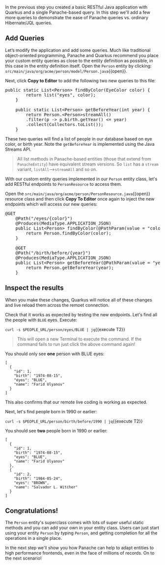 In the previous step you created a basic RESTful Java application with Quarkus and a single Panache-based query. In this step we'll add a few more queries to demonstrate the ease of Panache queries vs. ordinary Hibernate/JQL queries.

## Add Queries

Let’s modify the application and add some queries. Much like traditional object-oriented programming, Panache and Quarkus recommend you place your custom entity queries as close to the entity definition as possible, in this case in the entity definition itself. Open the `Person` entity by clicking: `src/main/java/org/acme/person/model/Person.java`{{open}}.

Next, click **Copy to Editor** to add the following two new queries to this file:

<pre class="file" data-filename="./src/main/java/org/acme/person/model/Person.java" data-target="insert" data-marker="// TODO: Add more queries">
public static List&lt;Person&gt; findByColor(EyeColor color) {
        return list("eyes", color);
	}

	public static List&lt;Person&gt; getBeforeYear(int year) {
        return Person.&lt;Person&gt;streamAll()
        .filter(p -&gt; p.birth.getYear() &lt;= year)
        .collect(Collectors.toList());
	}
</pre>

These two queries will find a list of people in our database based on eye color, or birth year. Note the `getBeforeYear` is implemented using the Java Streams API.

> All list methods in Panache-based entities (those that extend from `PanacheEntity`) have equivalent stream versions. So `list` has a `stream` variant, `listAll`-->`streamAll` and so on.

With our custom entity queries implemented in our `Person` entity class, let's add RESTful endpoints to `PersonResource` to access them.

Open the `src/main/java/org/acme/person/PersonResource.java`{{open}} resource class and then click **Copy To Editor** once again to inject the new endpoints which will access our new queries:

<pre class="file" data-filename="./src/main/java/org/acme/person/PersonResource.java" data-target="insert" data-marker="// TODO: add basic queries">
@GET
    @Path("/eyes/{color}")
    @Produces(MediaType.APPLICATION_JSON)
    public List&lt;Person&gt; findByColor(@PathParam(value = "color") EyeColor color) {
        return Person.findByColor(color);
    }

    @GET
    @Path("/birth/before/{year}")
    @Produces(MediaType.APPLICATION_JSON)
    public List&lt;Person&gt; getBeforeYear(@PathParam(value = "year") int year) {
        return Person.getBeforeYear(year);
    }
</pre>

## Inspect the results

When you make these changes, Quarkus will notice all of these changes and live reload them across the remoet connection.

Check that it works as expected by testing the new endpoints. Let's find all the people with `BLUE` eyes. Execute:

`curl -s $PEOPLE_URL/person/eyes/BLUE | jq`{{execute T2}}

> This will open a new Terminal to execute the command. If the command fails to run just click the above command again!

You should only see **one** person with BLUE eyes:

```console
[
  {
    "id": 1,
    "birth": "1974-08-15",
    "eyes": "BLUE",
    "name": "Farid Ulyanov"
  }
]
```
This also confirms that our remote live coding is working as expected.

Next, let's find people born in 1990 or earlier:

`curl -s $PEOPLE_URL/person/birth/before/1990 | jq`{{execute T2}}

You should see **two** people born in 1990 or earlier:

```console
[
  {
    "id": 1,
    "birth": "1974-08-15",
    "eyes": "BLUE",
    "name": "Farid Ulyanov"
  },
  {
    "id": 2,
    "birth": "1984-05-24",
    "eyes": "BROWN",
    "name": "Salvador L. Witcher"
  }
]
```

## Congratulations!

The `Person` entity's superclass comes with lots of super useful static methods and you can add your own in your entity class. Users can just start using your entity `Person` by typing `Person`, and getting completion for all the operations in a single place.

In the next step we'll show you how Panache can help to adapt entities to high performance frontends, even in the face of millions of records. On to the next scenario!
